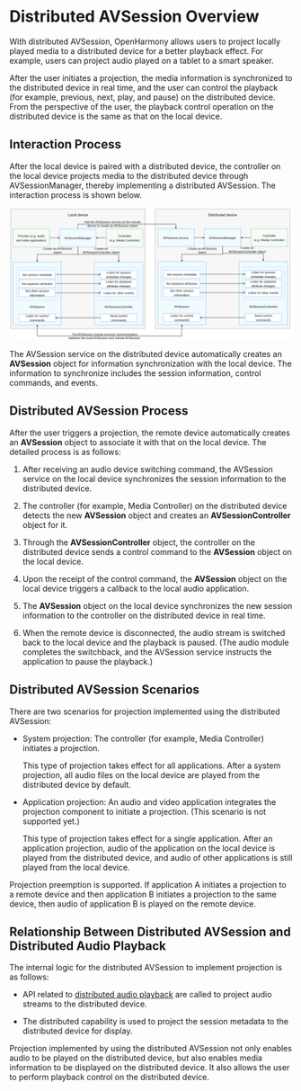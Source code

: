 # Distributed AVSession Overview

With distributed AVSession, OpenHarmony allows users to project locally played media to a distributed device for a better playback effect. For example, users can project audio played on a tablet to a smart speaker.

After the user initiates a projection, the media information is synchronized to the distributed device in real time, and the user can control the playback (for example, previous, next, play, and pause) on the distributed device. From the perspective of the user, the playback control operation on the distributed device is the same as that on the local device.


## Interaction Process

After the local device is paired with a distributed device, the controller on the local device projects media to the distributed device through AVSessionManager, thereby implementing a distributed AVSession. The interaction process is shown below.

![Distributed AVSession Interaction Process](figures/distributed-avsession-interaction-process.png)

The AVSession service on the distributed device automatically creates an **AVSession** object for information synchronization with the local device. The information to synchronize includes the session information, control commands, and events.

## Distributed AVSession Process

After the user triggers a projection, the remote device automatically creates an **AVSession** object to associate it with that on the local device. The detailed process is as follows:

1. After receiving an audio device switching command, the AVSession service on the local device synchronizes the session information to the distributed device.

2. The controller (for example, Media Controller) on the distributed device detects the new **AVSession** object and creates an **AVSessionController** object for it.

3. Through the **AVSessionController** object, the controller on the distributed device sends a control command to the **AVSession** object on the local device.

4. Upon the receipt of the control command, the **AVSession** object on the local device triggers a callback to the local audio application.

5. The **AVSession** object on the local device synchronizes the new session information to the controller on the distributed device in real time.

6. When the remote device is disconnected, the audio stream is switched back to the local device and the playback is paused. (The audio module completes the switchback, and the AVSession service instructs the application to pause the playback.)

## Distributed AVSession Scenarios

There are two scenarios for projection implemented using the distributed AVSession:

- System projection: The controller (for example, Media Controller) initiates a projection.

  This type of projection takes effect for all applications. After a system projection, all audio files on the local device are played from the distributed device by default.

- Application projection: An audio and video application integrates the projection component to initiate a projection. (This scenario is not supported yet.)
  
  This type of projection takes effect for a single application. After an application projection, audio of the application on the local device is played from the distributed device, and audio of other applications is still played from the local device.

Projection preemption is supported. If application A initiates a projection to a remote device and then application B initiates a projection to the same device, then audio of application B is played on the remote device.

## Relationship Between Distributed AVSession and Distributed Audio Playback

The internal logic for the distributed AVSession to implement projection is as follows:

- API related to [distributed audio playback](../audio/distributed-audio-playback.md) are called to project audio streams to the distributed device.

- The distributed capability is used to project the session metadata to the distributed device for display.

Projection implemented by using the distributed AVSession not only enables audio to be played on the distributed device, but also enables media information to be displayed on the distributed device. It also allows the user to perform playback control on the distributed device.
